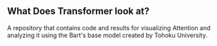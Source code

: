 ## What Does Transformer look at?
A repository that contains code and results for visualizing Attention and analyzing it using the Bart's base model created by Tohoku University.